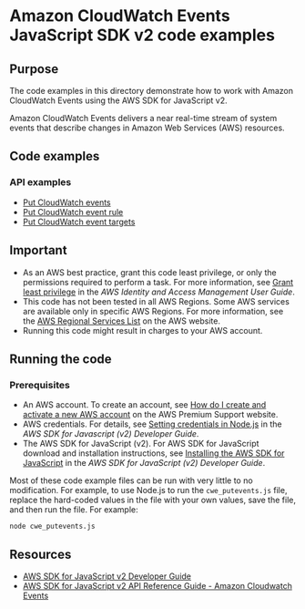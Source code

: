 # Amazon CloudWatch Events JavaScript SDK v2 code examples
## Purpose
The code examples in this directory demonstrate how to work with Amazon CloudWatch Events
using the AWS SDK for JavaScript v2.

Amazon CloudWatch Events delivers a near real-time stream of system events that describe changes in Amazon Web Services (AWS) resources. 

## Code examples
### API examples
- [Put CloudWatch events](./cwe_putevents.js)
- [Put CloudWatch event rule](./cwe_putrule.js)
- [Put CloudWatch event targets](./cwe_puttargets.js)

## Important
- As an AWS best practice, grant this code least privilege, or only the 
  permissions required to perform a task. For more information, see 
  [Grant least privilege](https://docs.aws.amazon.com/IAM/latest/UserGuide/best-practices.html#grant-least-privilege) 
  in the *AWS Identity and Access Management User Guide*.
- This code has not been tested in all AWS Regions. Some AWS services are 
  available only in specific AWS Regions. For more information, see the 
  [AWS Regional Services List](https://aws.amazon.com/about-aws/global-infrastructure/regional-product-services/)
  on the AWS website.
- Running this code might result in charges to your AWS account.

## Running the code

### Prerequisites
- An AWS account. To create an account, see [How do I create and activate a new AWS account](https://aws.amazon.com/premiumsupport/knowledge-center/create-and-activate-aws-account/) on the AWS Premium Support website.
- AWS credentials. For details, see  [Setting credentials in Node.js](https://docs.aws.amazon.com/sdk-for-javascript/v2/developer-guide/setting-credentials-node.html) in the 
  *AWS SDK for Javascript (v2) Developer Guide*.
- The AWS SDK for JavaScript (v2). For AWS SDK for JavaScript download and installation instructions, see 
  [Installing the AWS SDK for JavaScript](https://docs.aws.amazon.com/sdk-for-javascript/v2/developer-guide/installing-jssdk.html) in the 
  *AWS SDK for JavaScript (v2) Developer Guide*.

Most of these code example files can be run with very little to no modification. For example, to use Node.js 
to run the `cwe_putevents.js` file, replace the hard-coded values in the file with your own values, save the file, and then run the file. For example:

```
node cwe_putevents.js
```


## Resources
 
- [AWS SDK for JavaScript v2 Developer Guide](https://docs.aws.amazon.com/sdk-for-javascript/v2/developer-guide/cloudwatch-examples.html)
- [AWS SDK for JavaScript v2 API Reference Guide -  Amazon Cloudwatch Events ](https://docs.aws.amazon.com/AWSJavaScriptSDK/latest/AWS/CloudWatchEvents.html)
